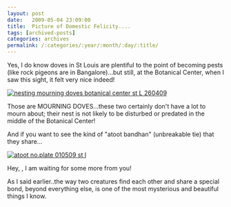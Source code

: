 ```yaml
---
layout: post
date:	2009-05-04 23:09:00
title:  Picture of Domestic Felicity....
tags: [archived-posts]
categories: archives
permalink: /:categories/:year/:month/:day/:title/
---
```

Yes, I do know doves in St Louis are plentiful to the point of becoming pests (like rock pigeons are in Bangalore)...but still, at the Botanical Center, when I saw this sight, it felt very nice indeed!


<a href="http://s562.photobucket.com/albums/ss67/pugaippadam/?action=view&current=IMG_1795-3.jpg" target="_blank"><img src="http://i562.photobucket.com/albums/ss67/pugaippadam/IMG_1795-3.jpg" border="0" alt="nesting mourning doves botanical center st L 260409"></a>


Those are MOURNING DOVES...these two certainly don't have a lot to mourn about; their nest is not likely to be disturbed or predated in the middle of the Botanical Center!

And if you want to see the kind of "atoot bandhan" (unbreakable tie) that they share...


<a href="http://s562.photobucket.com/albums/ss67/pugaippadam/?action=view&current=DSCF4420.jpg" target="_blank"><img src="http://i562.photobucket.com/albums/ss67/pugaippadam/DSCF4420.jpg" border="0" alt="atoot no.plate 010509 st l"></a>


Hey, <LJ user="beast_666">, I am waiting for some more from you!

As I said earlier..the way two creatures find each other and share a special bond, beyond everything else, is one of the most mysterious and beautiful things I know.
